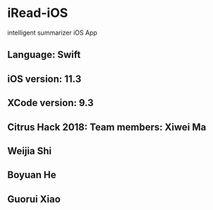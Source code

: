 # iRead-iOS
intelligent summarizer iOS App

Language: Swift
----
iOS version: 11.3
----
XCode version: 9.3
----

Citrus Hack 2018:
Team members:
Xiwei Ma 
--
Weijia Shi
--
Boyuan He
--
Guorui Xiao
--


